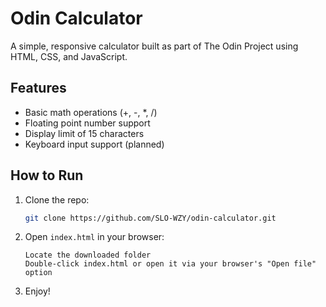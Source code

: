 # Odin Calculator

A simple, responsive calculator built as part of The Odin Project using HTML, CSS, and JavaScript.

## Features
- Basic math operations (+, -, *, /)  
- Floating point number support  
- Display limit of 15 characters
- Keyboard input support (planned)   

## How to Run
1. Clone the repo:  
   ```bash
   git clone https://github.com/SLO-WZY/odin-calculator.git
2. Open `index.html` in your browser:
    ```
    Locate the downloaded folder
    Double-click index.html or open it via your browser's "Open file" option
3. Enjoy!
